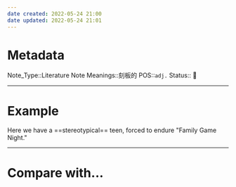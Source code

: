 ```yaml
---
date created: 2022-05-24 21:00
date updated: 2022-05-24 21:01
---
```


# Metadata

Note_Type::Literature Note
Meanings::刻板的
POS::`adj.`
Status:: 👶

---

# Example

Here we have a ==stereotypical== teen, forced to endure "Family Game Night."

---

# Compare with...
